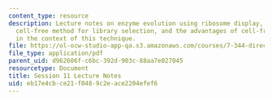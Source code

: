 ```yaml
---
content_type: resource
description: Lecture notes on enzyme evolution using ribosome display, a completely
  cell-free method for library selection, and the advantages of cell-free selection
  in the context of this technique.
file: https://ol-ocw-studio-app-qa.s3.amazonaws.com/courses/7-344-directed-evolution-engineering-biocatalysts-spring-2008/eb17e4cbce21f0489c2eace2204efef6_ses11_ln.pdf
file_type: application/pdf
parent_uid: d962606f-c6bc-392d-903c-88aa7e027045
resourcetype: Document
title: Session 11 Lecture Notes
uid: eb17e4cb-ce21-f048-9c2e-ace2204efef6
---
```

